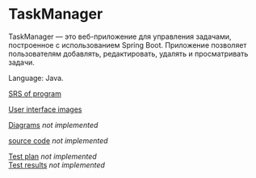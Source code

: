 # TaskManager

TaskManager — это веб-приложение для управления задачами, построенное с использованием Spring Boot. Приложение позволяет пользователям добавлять, редактировать, удалять и просматривать задачи.

Language: Java.

[SRS of program](https://github.com/snrteftelya/CountrySearchLab/blob/main/Requirements/SRS.md)

[User interface images](https://github.com/snrteftelya/CountrySearchLab/tree/main/Mockups)

[Diagrams]() _not implemented_

[source code]() _not implemented_

[Test plan]() _not implemented_ <br>
[Test results]() _not implemented_